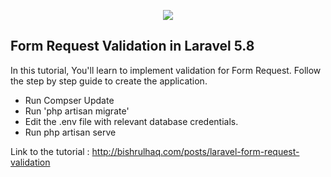 <p align="center"><img src="https://laravel.com/assets/img/components/logo-laravel.svg"></p>

## Form Request Validation in Laravel 5.8

In this tutorial, You'll learn to implement validation for Form Request. Follow the step by step guide to create the application.

- Run Compser Update
- Run 'php artisan migrate'
- Edit the .env file with relevant database credentials.
- Run php artisan serve

Link to the tutorial : http://bishrulhaq.com/posts/laravel-form-request-validation
